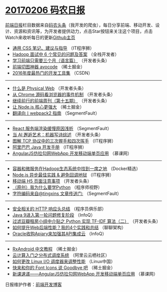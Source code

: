 # [20170206 码农日报](https://github.com/kujian/frontendDaily/blob/master/2017/02/06.md)

[前端日报](http://caibaojian.com/c/news)栏目数据来自[码农头条](http://hao.caibaojian.com/)（我开发的爬虫），每日分享前端、移动开发、设计、资源和资讯等，为开发者提供动力，点击Star按钮来关注这个项目，点击Watch来收听每日的更新[Github主页](https://github.com/kujian/frontendDaily)
* [通用 CSS 笔记、建议与指导](http://hao.caibaojian.com/24998.html) （IT程序狮）
* [Hadoop 面试中 6 个常见的问题及答案](http://hao.caibaojian.com/24980.html) （全栈开发者）
* [学习前端只需要三个月（语言篇）](http://hao.caibaojian.com/25040.html) （开发者头条）
* [前端切图神器 avocode](http://hao.caibaojian.com/25075.html) （稀土掘金）
* [2016年度最热门的开发工具集](http://hao.caibaojian.com/25008.html) （CSDN）

***
* [什么是 Physical Web](http://hao.caibaojian.com/25036.html) （开发者头条）
* [从 Chrome 源码看浏览器的事件机制](http://hao.caibaojian.com/25035.html) （开发者头条）
* [继续前行的前端周刊（第十五期）](http://hao.caibaojian.com/25037.html) （开发者头条）
* [让 Node.js 核心更强大](http://hao.caibaojian.com/25073.html) （稀土掘金）
* [翻译向丨webpack2 指南](http://hao.caibaojian.com/25046.html) （SegmentFault）

***
* [React 服务端渲染缓慢原因浅析](http://hao.caibaojian.com/25049.html) （SegmentFault）
* [当 AI 邂逅艺术：机器写诗综述](http://hao.caibaojian.com/25043.html) （开发者头条）
* [图解 TCP 协议中的三次握手和四次挥手](http://hao.caibaojian.com/25065.html) （IT程序狮）
* [阿里巴巴 Java 开发手册](http://hao.caibaojian.com/24997.html) （IT程序狮）
* [AngularJS仿拉勾网WebApp 开发移动端单页应用](http://hao.caibaojian.com/25014.html) （慕课网）

***
* [容器和微服务在Hadoop生态系统中找到一席之地](http://hao.caibaojian.com/24978.html) （Docker精选）
* [Node.js 异步最佳实践 &#038; 避免回调地狱](http://hao.caibaojian.com/25066.html) （IT程序狮）
* [移动端 H5 页面注意事项](http://hao.caibaojian.com/25078.html) （开发者头条）
* [（原创）我为什么要学Python](http://hao.caibaojian.com/24995.html) （程序师视野）
* [字符编码来自@tingxins 文章传送门:](http://hao.caibaojian.com/25048.html) （SegmentFault）

***
* [安全相关的 HTTP 响应头总结](http://hao.caibaojian.com/25030.html) （程序员俱乐部）
* [Java 9进入第一轮问题修复阶段](http://hao.caibaojian.com/25010.html) （InfoQ）
* [过滤豆瓣租房小组中介贴之 Python 实现 TF-IDF 算法（二）](http://hao.caibaojian.com/25042.html) （开发者头条）
* [如何提升Web后端性能？我的4个实践和总结](http://hao.caibaojian.com/25022.html) （聊聊架构）
* [Oracle收购Apiary来加强其API集成云](http://hao.caibaojian.com/24974.html) （InfoQ）

***
* [RxAndroid 中文教程](http://hao.caibaojian.com/25070.html) （稀土掘金）
* [云计算入门之分布式调度系统](http://hao.caibaojian.com/25024.html) （阿里云云栖社区）
* [如何更改 Linux I/O 调度器来调整性能](http://hao.caibaojian.com/24988.html) （Linux中国）
* [快来和你的 Font Icons 说 Goodbye 吧](http://hao.caibaojian.com/25072.html) （稀土掘金）
* [新课速递——AngularJS仿拉勾网WebApp 开发移动端单页应用](http://hao.caibaojian.com/25015.html) （慕课网）

日报维护作者：[前端开发博客](http://caibaojian.com/) 